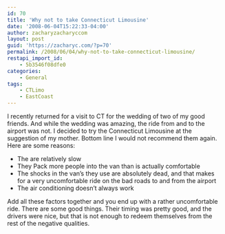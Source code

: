 ```yaml
---
id: 70
title: 'Why not to take Connecticut Limousine'
date: '2008-06-04T15:22:33-04:00'
author: zacharyzacharyccom
layout: post
guid: 'https://zacharyc.com/?p=70'
permalink: /2008/06/04/why-not-to-take-connecticut-limousine/
restapi_import_id:
    - 5b3546f08dfe0
categories:
    - General
tags:
    - CTLimo
    - EastCoast
---
```


I recently returned for a visit to CT for the wedding of two of my good friends. And while the wedding was amazing, the ride from and to the airport was not. I decided to try the Connecticut Limousine at the suggestion of my mother. Bottom line I would not recommend them again. Here are some reasons:

- The are relatively slow
- They Pack more people into the van than is actually comfortable
- The shocks in the van’s they use are absolutely dead, and that makes for a very uncomfortable ride on the bad roads to and from the airport
- The air conditioning doesn’t always work

Add all these factors together and you end up with a rather uncomfortable ride. There are some good things. Their timing was pretty good, and the drivers were nice, but that is not enough to redeem themselves from the rest of the negative qualities.